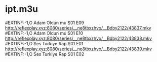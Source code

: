 # ipt.m3u
#EXTINF:-1,O Adam Oldun mu S01 E09
http://reflexplay.xyz:8080/series/__ne8tbxzhvo/__Bdby2122/43837.mkv
#EXTINF:-1,O Adam Oldun mu S01 E10
http://reflexplay.xyz:8080/series/__ne8tbxzhvo/__Bdby2122/43838.mkv
#EXTINF:-1,O Ses Turkiye Rap S01 E01
http://reflexplay.xyz:8080/series/__ne8tbxzhvo/__Bdby2122/43839.mkv
#EXTINF:-1,O Ses Turkiye Rap S01 E02
